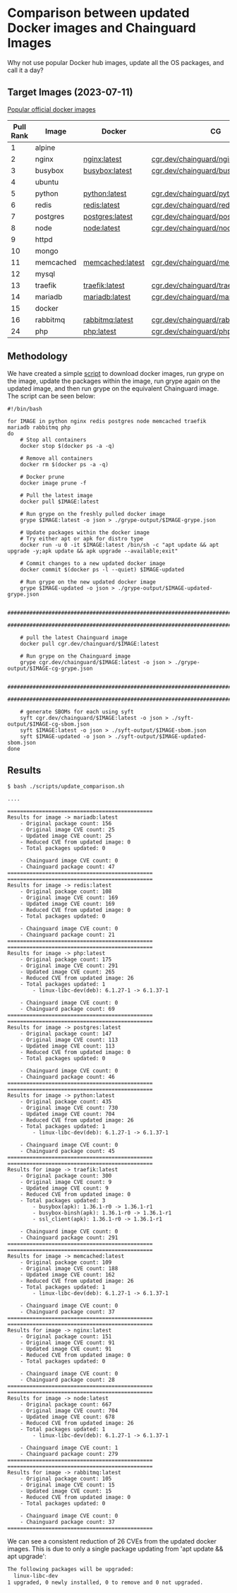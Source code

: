 
# Comparison between updated Docker images and Chainguard Images

Why not use popular Docker hub images, update all the OS packages, and call it a day?

## Target Images (2023-07-11)
[Popular official docker images](https://hub.docker.com/search?q=&image_filter=official)

<!-- <ol>
<li>Alpine</li>
    <ul>
    <li>CG: N/A</li>
    </ul>

<li>NGINX</li>
    <ul>
    <li>Docker: https://hub.docker.com/_/nginx</li>
    <li>CG: https://edu.chainguard.dev/chainguard/chainguard-images/reference/nginx/overview/</li>
    </ul>

<li>BusyBox</li>
    <ul>
    <li>Docker: https://hub.docker.com/_/busybox</li>
    <li>CG: https://edu.chainguard.dev/chainguard/chainguard-images/reference/busybox/overview/</li>
    </ul>

<li>Ubuntu</li>
    <ul>
    <li>CG: N/A</li>
    </ul>

<li>Python</li>
    <ul>
    <li>Docker: https://hub.docker.com/_/python</li>
    <li>CG: https://edu.chainguard.dev/chainguard/chainguard-images/reference/python/overview/</li>
    </ul>

<li>Redis</li>
    <ul>
    <li>Docker: https://hub.docker.com/_/redis</li>
    <li>CG: https://edu.chainguard.dev/chainguard/chainguard-images/reference/redis/overview/</li>
    </ul>

<li>Postgres</li>
    <ul>
    <li>Docker: https://hub.docker.com/_/postgres</li>
    <li>CG: https://edu.chainguard.dev/chainguard/chainguard-images/reference/postgres/overview/</li>
    </ul>

<li>Node</li>
    <ul>
    <li>Docker: https://hub.docker.com/_/node</li>
    <li>CG: https://edu.chainguard.dev/chainguard/chainguard-images/reference/node/overview/</li>
    </ul>

<li>httpd</li>
    <ul>
    <li>CG: N/A</li>
    </ul>

<li>Mongo</li>
    <ul>
    <li>CG: N/A</li>
    </ul>

<li>Memcached</li>
    <ul>
    <li>Docker: https://hub.docker.com/_/memcached</li>
    <li>CG: https://edu.chainguard.dev/chainguard/chainguard-images/reference/memcached/overview/</li>
    </ul>

<li>mysql</li>
    <ul>
    <li>CG: N/A</li>
    </ul>

<li>Traefik</li>
    <ul>
    <li>Docker: https://hub.docker.com/_/traefik</li>
    <li>CG: https://edu.chainguard.dev/chainguard/chainguard-images/reference/traefik/overview/</li>
    </ul>

<li>MariaDB</li>
    <ul>
    <li>Docker: https://hub.docker.com/_/mariadb 
    <li>CG: https://edu.chainguard.dev/chainguard/chainguard-images/reference/mariadb/overview/</li>
    </ul>

<li>Docker</li>
    <ul>
    <li>CG: N/A</li>
    </ul>

<li>Rabbitmq</li>
    <ul>
    <li>Docker: https://hub.docker.com/_/rabbitmq</li>
    <li>CG: https://edu.chainguard.dev/chainguard/chainguard-images/reference/rabbitmq/overview/</li>
    </ul>

</ol> -->


Pull Rank | Image     | Docker                                                 | CG                                                                                                                           | 
--------- | --------- | ------------------------------------------------------ | ---------------------------------------------------------------------------------------------------------------------------- | 
1         | alpine    |                                                        |                                                                                                                              |
2         | nginx     | [nginx:latest](https://hub.docker.com/_/nginx)         | [cgr.dev/chainguard/nginx:latest](https://edu.chainguard.dev/chainguard/chainguard-images/reference/nginx/overview/)         | 
3         | busybox   | [busybox:latest](https://hub.docker.com/_/busybox)     | [cgr.dev/chainguard/busybox:latest](https://edu.chainguard.dev/chainguard/chainguard-images/reference/busybox/overview/)     | 
4         | ubuntu    |                                                        |                                                                                                                              |
5         | python    | [python:latest](https://hub.docker.com/_/python)       | [cgr.dev/chainguard/python:latest](https://edu.chainguard.dev/chainguard/chainguard-images/reference/python/overview/)       | 
6         | redis     | [redis:latest](https://hub.docker.com/_/redis)         | [cgr.dev/chainguard/redis:latest](https://edu.chainguard.dev/chainguard/chainguard-images/reference/redis/overview/)         | 
7         | postgres  | [postgres:latest](https://hub.docker.com/_/postgres)   | [cgr.dev/chainguard/postgres:latest](https://edu.chainguard.dev/chainguard/chainguard-images/reference/postgres/overview/)   | 
8         | node      | [node:latest](https://hub.docker.com/_/node)           | [cgr.dev/chainguard/node:latest](https://edu.chainguard.dev/chainguard/chainguard-images/reference/node/overview/)           | 
9         | httpd     |                                                        |                                                                                                                              |
10        | mongo     |                                                        |                                                                                                                              |
11        | memcached | [memcached:latest](https://hub.docker.com/_/memcached) | [cgr.dev/chainguard/memcached:latest](https://edu.chainguard.dev/chainguard/chainguard-images/reference/memcached/overview/) | 
12        | mysql     |                                                        |                                                                                                                              |
13        | traefik   | [traefik:latest](https://hub.docker.com/_/traefik)     | [cgr.dev/chainguard/traefik:latest](https://edu.chainguard.dev/chainguard/chainguard-images/reference/traefik/overview/)     | 
14        | mariadb   | [mariadb:latest](https://hub.docker.com/_/mariadb)     | [cgr.dev/chainguard/mariadb:latest](https://edu.chainguard.dev/chainguard/chainguard-images/reference/mariadb/overview/)     | 
15        | docker    |                                                        |                                                                                                                              |
16        | rabbitmq  | [rabbitmq:latest](https://hub.docker.com/_/rabbitmq)   | [cgr.dev/chainguard/rabbitmq:latest](https://edu.chainguard.dev/chainguard/chainguard-images/reference/rabbitmq/overview/)   | 
24        | php       | [php:latest](https://hub.docker.com/_/php)             | [cgr.dev/chainguard/php:latest](https://edu.chainguard.dev/chainguard/chainguard-images/reference/php/overview/)             |

## Methodology
We have created a simple [script](./scripts/update_comparison.sh) to download docker images, run grype on the image, update the packages within the image, run grype again on the updated image, and then run grype on the equivalent Chainguard image. The script can be seen below:

```shell
#!/bin/bash

for IMAGE in python nginx redis postgres node memcached traefik mariadb rabbitmq php
do
    # Stop all containers
    docker stop $(docker ps -a -q)

    # Remove all containers
    docker rm $(docker ps -a -q)

    # Docker prune
    docker image prune -f

    # Pull the latest image
    docker pull $IMAGE:latest

    # Run grype on the freshly pulled docker image
    grype $IMAGE:latest -o json > ./grype-output/$IMAGE-grype.json

    # Update packages within the docker image
    # Try either apt or apk for distro type
    docker run -u 0 -it $IMAGE:latest /bin/sh -c "apt update && apt upgrade -y;apk update && apk upgrade --available;exit"

    # Commit changes to a new updated docker image
    docker commit $(docker ps -l --quiet) $IMAGE-updated

    # Run grype on the new updated docker image
    grype $IMAGE-updated -o json > ./grype-output/$IMAGE-updated-grype.json

    ##############################################################################
    ##############################################################################

    # pull the latest Chainguard image
    docker pull cgr.dev/chainguard/$IMAGE:latest

    # Run grype on the Chainguard image
    grype cgr.dev/chainguard/$IMAGE:latest -o json > ./grype-output/$IMAGE-cg-grype.json

    ##############################################################################
    ##############################################################################

    # generate SBOMs for each using syft
    syft cgr.dev/chainguard/$IMAGE:latest -o json > ./syft-output/$IMAGE-cg-sbom.json
    syft $IMAGE:latest -o json > ./syft-output/$IMAGE-sbom.json
    syft $IMAGE-updated -o json > ./syft-output/$IMAGE-updated-sbom.json
done
```

## Results

```
$ bash ./scripts/update_comparison.sh

....

==============================================
Results for image -> mariadb:latest
    - Original package count: 156
    - Original image CVE count: 25
    - Updated image CVE count: 25
    - Reduced CVE from updated image: 0
    - Total packages updated: 0

    - Chainguard image CVE count: 0
    - Chainguard package count: 47
==============================================
==============================================
Results for image -> redis:latest
    - Original package count: 108
    - Original image CVE count: 169
    - Updated image CVE count: 169
    - Reduced CVE from updated image: 0
    - Total packages updated: 0

    - Chainguard image CVE count: 0
    - Chainguard package count: 21
==============================================
==============================================
Results for image -> php:latest
    - Original package count: 175
    - Original image CVE count: 291
    - Updated image CVE count: 265
    - Reduced CVE from updated image: 26
    - Total packages updated: 1
        - linux-libc-dev(deb): 6.1.27-1 -> 6.1.37-1

    - Chainguard image CVE count: 0
    - Chainguard package count: 69
==============================================
==============================================
Results for image -> postgres:latest
    - Original package count: 147
    - Original image CVE count: 113
    - Updated image CVE count: 113
    - Reduced CVE from updated image: 0
    - Total packages updated: 0

    - Chainguard image CVE count: 0
    - Chainguard package count: 46
==============================================
==============================================
Results for image -> python:latest
    - Original package count: 435
    - Original image CVE count: 730
    - Updated image CVE count: 704
    - Reduced CVE from updated image: 26
    - Total packages updated: 1
        - linux-libc-dev(deb): 6.1.27-1 -> 6.1.37-1

    - Chainguard image CVE count: 0
    - Chainguard package count: 45
==============================================
==============================================
Results for image -> traefik:latest
    - Original package count: 300
    - Original image CVE count: 9
    - Updated image CVE count: 9
    - Reduced CVE from updated image: 0
    - Total packages updated: 3
        - busybox(apk): 1.36.1-r0 -> 1.36.1-r1
        - busybox-binsh(apk): 1.36.1-r0 -> 1.36.1-r1
        - ssl_client(apk): 1.36.1-r0 -> 1.36.1-r1

    - Chainguard image CVE count: 0
    - Chainguard package count: 291
==============================================
==============================================
Results for image -> memcached:latest
    - Original package count: 109
    - Original image CVE count: 188
    - Updated image CVE count: 162
    - Reduced CVE from updated image: 26
    - Total packages updated: 1
        - linux-libc-dev(deb): 6.1.27-1 -> 6.1.37-1

    - Chainguard image CVE count: 0
    - Chainguard package count: 37
==============================================
==============================================
Results for image -> nginx:latest
    - Original package count: 151
    - Original image CVE count: 91
    - Updated image CVE count: 91
    - Reduced CVE from updated image: 0
    - Total packages updated: 0

    - Chainguard image CVE count: 0
    - Chainguard package count: 28
==============================================
==============================================
Results for image -> node:latest
    - Original package count: 667
    - Original image CVE count: 704
    - Updated image CVE count: 678
    - Reduced CVE from updated image: 26
    - Total packages updated: 1
        - linux-libc-dev(deb): 6.1.27-1 -> 6.1.37-1

    - Chainguard image CVE count: 1
    - Chainguard package count: 279
==============================================
==============================================
Results for image -> rabbitmq:latest
    - Original package count: 105
    - Original image CVE count: 15
    - Updated image CVE count: 15
    - Reduced CVE from updated image: 0
    - Total packages updated: 0

    - Chainguard image CVE count: 0
    - Chainguard package count: 37
==============================================
```

We can see a consistent reduction of 26 CVEs from the updated docker images.
This is due to only a single package updating from 'apt update && apt upgrade':
```bash
The following packages will be upgraded:
  linux-libc-dev
1 upgraded, 0 newly installed, 0 to remove and 0 not upgraded.
```